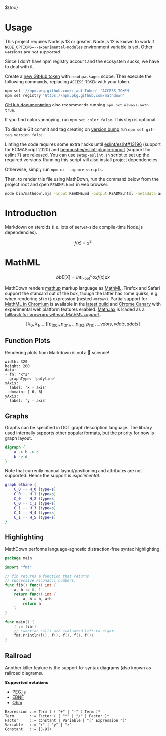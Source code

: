 ${toc}

# Usage

This project requires Node.js 13 or greater. Node.js 12 is known to work if `NODE_OPTIONS=--experimental-modules` environment variable is set. Other versions are not supported.

Since I don’t have npm registry account and the ecosystem sucks, we have to deal with it.

Create a [new GitHub token](https://github.com/settings/tokens/new) with `read:packages` scope.
Then execute the following commands, replacing `ACCESS_TOKEN` with your token.

```sh
npm set '//npm.pkg.github.com/:_authToken' 'ACCESS_TOKEN'
npm set registry 'https://npm.pkg.github.com/mathdown'
```

[GitHub documentation](https://help.github.com/en/actions/language-and-framework-guides/publishing-nodejs-packages#publishing-packages-to-github-packages) also recommends running `npm set always-auth true`.

If you find colors annoying, run `npm set color false`. This step is optional.

To disable Git commit and tag creating on [version bump](https://docs.npmjs.com/cli/version) run `npm set git-tag-version false`.

Linting the code requires some extra hacks until [eslint/eslint#13196](https://github.com/eslint/eslint/pull/13196) (support for ECMAScript 2020) and [benmosher/eslint-plugin-import](https://github.com/benmosher/eslint-plugin-import/commit/6a110dd16a7fd775f08601054bf14ffd503eea7b) (support for eslint 7) are released. You can use [`setup-eslint.sh`](setup-eslint.sh) script to set up the required versions. Running this script will also install project dependencies.

Otherwise, simply run `npm ci --ignore-scripts`.

Then, to render this file using MathDown, run the command below from the project root and open `README.html` in web browser.

```sh
node bin/mathdown.mjs -input README.md -output README.html -metadata assets/metadata.yaml -template assets/template.htm
```

# Introduction

Markdown on steroids (i.e. lots of server-side compile-time Node.js dependencies).

```math
f(x) = x^2
```
# MathML

```math
bb E [X] = int_(-oo)^oo x f(x)  dx
```

MathDown renders [mathup](https://runarberg.github.io/mathup) markup language as [MathML](https://w3.org/Math). Firefox and Safari support the standard out of the box, though the latter has some quirks, e.g. when rendering `$f(x)$` expression (nested `<mrow>`). Partial support for [MathML in Chromium](https://mathml.igalia.com) is available in the [latest build](https://download-chromium.appspot.com) and [Chrome Canary](https://tools.google.com/dlpage/chromesxs) with experimental web platform features enabled. [MathJax](https://mathjax.org) is loaded as a [fallback for browsers without MathML support](https://developer.mozilla.org/en-US/docs/Web/MathML/Authoring#Fallback_for_Browsers_without_MathML_support).

```math
[λ_0, λ_1, ...;]
[p_(0 0), p_(0 1), ...
 p_(1 0), p_(1 1), ...
 vdots, vdots, ddots]
```

## Function Plots

Rendering plots from Markdown is not a :rocket: science!

```function-plot
width: 320
height: 200
data:
- fn: 'x^2'
  graphType: 'polyline'
xAxis:
  label: 'x - axis'
  domain: [-6, 6]
yAxis:
  label: 'y - axis'
```

## Graphs

Graphs can be specified in DOT graph description language. The library used internally supports other popular formats, but the priority for now is graph layout.

```dot
digraph {
	a -> b -> c
	b -> d
}
```

Note that currently manual layout/positioning and attributes are not supported. Hence the support is *experimental*.

```dot
graph ethane {
	C_0 -- H_0 [type=s]
	C_0 -- H_1 [type=s]
	C_0 -- H_2 [type=s]
	C_0 -- C_1 [type=s]
	C_1 -- H_3 [type=s]
	C_1 -- H_4 [type=s]
	C_1 -- H_5 [type=s]
}
```

## Highlighting

MathDown performs language-agnostic distraction-free syntax highlighting.

```go
package main

import "fmt"

// fib returns a function that returns
// successive Fibonacci numbers.
func fib() func() int {
	a, b := 0, 1
	return func() int {
		a, b = b, a+b
		return a
	}
}

func main() {
	f := fib()
	// Function calls are evaluated left-to-right.
	fmt.Println(f(), f(), f(), f(), f())
}
```

## Railroad

Another killer feature is the support for syntax diagrams (also known as railroad diagrams).

__Supported notations__

- [PEG.js](https://pegjs.org/)
- [EBNF](https://www.w3.org/TR/2004/REC-xml11-20040204/#sec-notation)
- [Ohm](https://github.com/harc/ohm)

```ebnf
Expression ::= Term ( ( "+" | "-" ) Term )*
Term       ::= Factor ( ( "*" | "/" ) Factor )*
Factor     ::= Constant | Variable | "(" Expression ")"
Variable   ::= "x" | "y" | "z"
Constant   ::= [0-9]+
```
